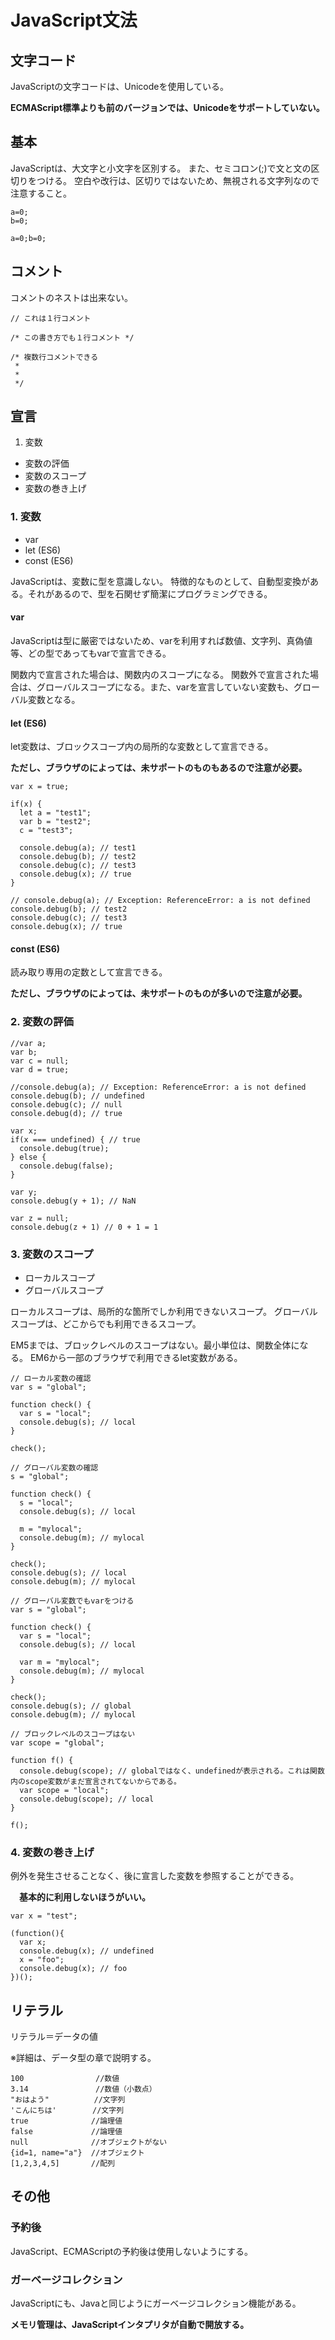 # JavaScript文法

## 文字コード

JavaScriptの文字コードは、Unicodeを使用している。

**ECMAScript標準よりも前のバージョンでは、Unicodeをサポートしていない。**

## 基本

JavaScriptは、大文字と小文字を区別する。
また、セミコロン(;)で文と文の区切りをつける。
空白や改行は、区切りではないため、無視される文字列なので注意すること。

```同じ意味
a=0;
b=0;

a=0;b=0;

```

## コメント

コメントのネストは出来ない。

```コメント
// これは１行コメント

/* この書き方でも１行コメント */

/* 複数行コメントできる
 *
 *
 */

```

## 宣言

1. 変数
* 変数の評価
* 変数のスコープ
* 変数の巻き上げ

### 1. 変数

* var
* let (ES6)
* const (ES6)

JavaScriptは、変数に型を意識しない。
特徴的なものとして、自動型変換がある。それがあるので、型を石関せず簡潔にプログラミングできる。

#### var

JavaScriptは型に厳密ではないため、varを利用すれば数値、文字列、真偽値等、どの型であってもvarで宣言できる。

関数内で宣言された場合は、関数内のスコープになる。
関数外で宣言された場合は、グローバルスコープになる。また、varを宣言していない変数も、グローバル変数となる。

#### let (ES6)

let変数は、ブロックスコープ内の局所的な変数として宣言できる。

**ただし、ブラウザのによっては、未サポートのものもあるので注意が必要。**

```
var x = true;

if(x) {
  let a = "test1";
  var b = "test2";
  c = "test3";

  console.debug(a); // test1
  console.debug(b); // test2
  console.debug(c); // test3
  console.debug(x); // true
}

// console.debug(a); // Exception: ReferenceError: a is not defined
console.debug(b); // test2
console.debug(c); // test3
console.debug(x); // true

```

#### const (ES6)

読み取り専用の定数として宣言できる。

**ただし、ブラウザのによっては、未サポートのものが多いので注意が必要。**

### 2. 変数の評価

```
//var a;
var b;
var c = null;
var d = true;

//console.debug(a); // Exception: ReferenceError: a is not defined
console.debug(b); // undefined
console.debug(c); // null
console.debug(d); // true

```

```
var x;
if(x === undefined) { // true
  console.debug(true);
} else {
  console.debug(false);
}

var y;
console.debug(y + 1); // NaN

var z = null;
console.debug(z + 1) // 0 + 1 = 1

```

### 3. 変数のスコープ

* ローカルスコープ
* グローバルスコープ

ローカルスコープは、局所的な箇所でしか利用できないスコープ。
グローバルスコープは、どこからでも利用できるスコープ。

EM5までは、ブロックレベルのスコープはない。最小単位は、関数全体になる。
EM6から一部のブラウザで利用できるlet変数がある。

```
// ローカル変数の確認
var s = "global";

function check() {
  var s = "local";
  console.debug(s); // local
}

check();

```

```
// グローバル変数の確認
s = "global";

function check() {
  s = "local";
  console.debug(s); // local

  m = "mylocal";
  console.debug(m); // mylocal
}

check();
console.debug(s); // local
console.debug(m); // mylocal

// グローバル変数でもvarをつける
var s = "global";

function check() {
  var s = "local";
  console.debug(s); // local

  var m = "mylocal";
  console.debug(m); // mylocal
}

check();
console.debug(s); // global
console.debug(m); // mylocal

```

```
// ブロックレベルのスコープはない
var scope = "global";

function f() {
  console.debug(scope); // globalではなく、undefinedが表示される。これは関数内のscope変数がまだ宣言されてないからである。
  var scope = "local";
  console.debug(scope); // local
}

f();

```

### 4. 変数の巻き上げ

例外を発生させることなく、後に宣言した変数を参照することができる。

　**基本的に利用しないほうがいい。**

```
var x = "test";

(function(){
  var x;
  console.debug(x); // undefined
  x = "foo";
  console.debug(x); // foo
})();

```

## リテラル

リテラル＝データの値

※詳細は、データ型の章で説明する。

```リテラルの種類
100                //数値
3.14               //数値（小数点）
"おはよう"          //文字列
'こんにちは'        //文字列
true              //論理値
false             //論理値
null              //オブジェクトがない
{id=1, name="a"}  //オブジェクト
[1,2,3,4,5]       //配列

```

## その他

### 予約後

JavaScript、ECMAScriptの予約後は使用しないようにする。

### ガーベージコレクション

JavaScriptにも、Javaと同じようにガーベージコレクション機能がある。

**メモリ管理は、JavaScriptインタプリタが自動で開放する。**
